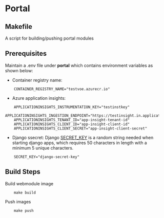 # Portal


## Makefile

A script for building/pushing portal modules

## Prerequisites
Maintain a .env file under **portal** which contains environment variables as shown below:

- Container registry name:
```
    CONTAINER_REGISTRY_NAME="testvoe.azurecr.io"
``` 
- Azure application insights:
```
    APPLICATIONINSIGHTS_INSTRUMENTATION_KEY="testinstkey"
    APPLICATIONINSIGHTS_INGESTION_ENDPOINT="https://testinsight.in.applicationinsights.azure.com/"
    APPLICATIONINSIGHTS_TENANT_ID="app-insight-tenant-id"
    APPLICATIONINSIGHTS_CLIENT_ID="app-insight-client-id"
    APPLICATIONINSIGHTS_CLIENT_SECRET="app-insight-client-secret"
``` 
- Django ssecret: 
    Django [SECRET_KEY](https://docs.djangoproject.com/en/dev/ref/settings/#secret-key) is a random string needed when starting django apps, which requires 50 characters in length with a minimum 5 unique characters.

``` 
    SECRET_KEY="django-secret-key"
```

## Build Steps

Build webmodule image
```
    make build
```

Push images
```
    make push
```
